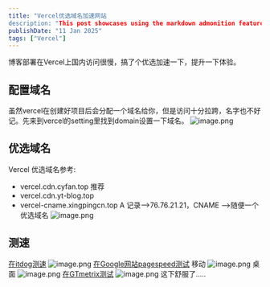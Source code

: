 ```yaml
---
title: "Vercel优选域名加速网站
description: "This post showcases using the markdown admonition feature in Astro Cactus"
publishDate: "11 Jan 2025"
tags: ["Vercel"]
---
```

博客部署在Vercel上国内访问很慢，搞了个优选加速一下，提升一下体验。
## 配置域名
虽然vercel在创建好项目后会分配一个域名给你，但是访问十分拉跨，名字也不好记。先来到vercel的setting里找到domain设置一下域名。
![image.png](https://roim-picx-9nr.pages.dev/rest/TxWRmmK.png)
## 优选域名
Vercel 优选域名参考:
- vercel.cdn.cyfan.top 推荐
- vercel.cdn.yt-blog.top
- vercel-cname.xingpingcn.top
A 记录-->76.76.21.21，CNAME -->随便一个优选域名
![image.png](https://roim-picx-9nr.pages.dev/rest/18VrmmK.png)
## 测速
[在itdog测速](https://www.itdog.cn)
![image.png](https://roim-picx-9nr.pages.dev/rest/YzOummK.png)
[在Google网站pagespeed测试](https://pagespeed.web.dev)
移动
![image.png](https://roim-picx-9nr.pages.dev/rest/wtMTmmK.png)
桌面
![image.png](https://roim-picx-9nr.pages.dev/rest/WavTmmK.png)
[在GTmetrix测试](https://gtmetrix.com)
![image.png](https://roim-picx-9nr.pages.dev/rest/ihUummK.png)
这下舒服了.....
